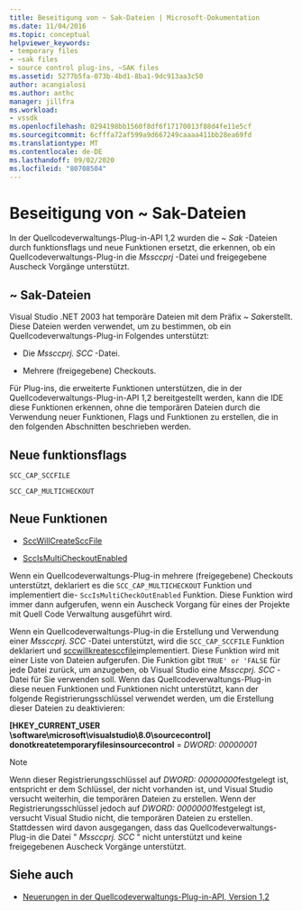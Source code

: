 ```yaml
---
title: Beseitigung von ~ Sak-Dateien | Microsoft-Dokumentation
ms.date: 11/04/2016
ms.topic: conceptual
helpviewer_keywords:
- temporary files
- ~sak files
- source control plug-ins, ~SAK files
ms.assetid: 5277b5fa-073b-4bd1-8ba1-9dc913aa3c50
author: acangialosi
ms.author: anthc
manager: jillfra
ms.workload:
- vssdk
ms.openlocfilehash: 0294198bb1560f8df6f17170013f88d4fe11e5cf
ms.sourcegitcommit: 6cfffa72af599a9d667249caaaa411bb28ea69fd
ms.translationtype: MT
ms.contentlocale: de-DE
ms.lasthandoff: 09/02/2020
ms.locfileid: "80708504"
---
```

# <a name="elimination-of-sak-files"></a>Beseitigung von ~ Sak-Dateien
In der Quellcodeverwaltungs-Plug-in-API 1,2 wurden die *~ Sak* -Dateien durch funktionsflags und neue Funktionen ersetzt, die erkennen, ob ein Quellcodeverwaltungs-Plug-in die *Mssccprj* -Datei und freigegebene Auscheck Vorgänge unterstützt.

## <a name="sak-files"></a>~ Sak-Dateien
Visual Studio .NET 2003 hat temporäre Dateien mit dem Präfix *~ Sak*erstellt. Diese Dateien werden verwendet, um zu bestimmen, ob ein Quellcodeverwaltungs-Plug-in Folgendes unterstützt:

- Die *Mssccprj. SCC* -Datei.

- Mehrere (freigegebene) Checkouts.

Für Plug-ins, die erweiterte Funktionen unterstützen, die in der Quellcodeverwaltungs-Plug-in-API 1,2 bereitgestellt werden, kann die IDE diese Funktionen erkennen, ohne die temporären Dateien durch die Verwendung neuer Funktionen, Flags und Funktionen zu erstellen, die in den folgenden Abschnitten beschrieben werden.

## <a name="new-capability-flags"></a>Neue funktionsflags
 `SCC_CAP_SCCFILE`

 `SCC_CAP_MULTICHECKOUT`

## <a name="new-functions"></a>Neue Funktionen
- [SccWillCreateSccFile](../../extensibility/sccwillcreatesccfile-function.md)

- [SccIsMultiCheckoutEnabled](../../extensibility/sccismulticheckoutenabled-function.md)

 Wenn ein Quellcodeverwaltungs-Plug-in mehrere (freigegebene) Checkouts unterstützt, deklariert es die `SCC_CAP_MULTICHECKOUT` Funktion und implementiert die- `SccIsMultiCheckOutEnabled` Funktion. Diese Funktion wird immer dann aufgerufen, wenn ein Auscheck Vorgang für eines der Projekte mit Quell Code Verwaltung ausgeführt wird.

 Wenn ein Quellcodeverwaltungs-Plug-in die Erstellung und Verwendung einer *Mssccprj. SCC* -Datei unterstützt, wird die `SCC_CAP_SCCFILE` Funktion deklariert und [sccwillkreatesccfile](../../extensibility/sccwillcreatesccfile-function.md)implementiert. Diese Funktion wird mit einer Liste von Dateien aufgerufen. Die Funktion gibt `TRUE' or 'FALSE` für jede Datei zurück, um anzugeben, ob Visual Studio eine *Mssccprj. SCC* -Datei für Sie verwenden soll. Wenn das Quellcodeverwaltungs-Plug-in diese neuen Funktionen und Funktionen nicht unterstützt, kann der folgende Registrierungsschlüssel verwendet werden, um die Erstellung dieser Dateien zu deaktivieren:

 **[HKEY_CURRENT_USER \software\microsoft\visualstudio\8.0\sourcecontrol] donotkreatetemporaryfilesinsourcecontrol**  =  *DWORD: 00000001*

> [!NOTE]
> Wenn dieser Registrierungsschlüssel auf *DWORD: 00000000*festgelegt ist, entspricht er dem Schlüssel, der nicht vorhanden ist, und Visual Studio versucht weiterhin, die temporären Dateien zu erstellen. Wenn der Registrierungsschlüssel jedoch auf *DWORD: 00000001*festgelegt ist, versucht Visual Studio nicht, die temporären Dateien zu erstellen. Stattdessen wird davon ausgegangen, dass das Quellcodeverwaltungs-Plug-in die Datei " *Mssccprj. SCC* " nicht unterstützt und keine freigegebenen Auscheck Vorgänge unterstützt.

## <a name="see-also"></a>Siehe auch
- [Neuerungen in der Quellcodeverwaltungs-Plug-in-API, Version 1,2](../../extensibility/internals/what-s-new-in-the-source-control-plug-in-api-version-1-2.md)
